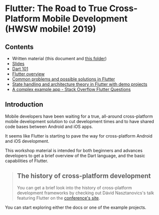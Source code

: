 # Flutter: The Road to True Cross-Platform Mobile Development (HWSW mobile! 2019)

## Contents

* Written material (this document and [this folder](.//docs))
* [Slides](..//slides)
* [Dart 101](.//docs//01_dart//00_Embracing_Dart.md) 
* [Flutter overview](.//docs//02_Flutter//01_Flutter_core_concepts.md)
* [Common problems and possible solutions in Flutter](docs/03_common_task_demos/01_Common_task_demos.md)
* [State handling and architecture theory in Flutter with demo projects](./docs/04_state_management) 
* [A complex example app - Stack Overflow Flutter Questions](./projects/03_complex_app)

## Introduction

Mobile developers have been waiting for a true, all-around cross-platform mobile development solution to cut development times and to have shared code bases between Android and iOS apps.

It seems like Flutter is starting to pave the way for cross-platform Android and iOS development.

This workshop material is intended for both beginners and advances developers to get a brief overview of the Dart language, and the basic capabilities of Flutter.

> ## The history of cross-platform development
>
> You can get a brief look into the history of cross-platform development frameworks by checking out Dávid Nasztanovics's talk featuring Flutter on the [conference's site]( https://rendezveny.hwsw.hu/mobile/11 ).

You can start exploring either the docs or one of the example projects.









